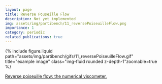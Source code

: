 ```yaml
---
layout: page
title: Reverse Pouseille Flow
description: Not yet implemented
img: assets/img/partibench/11_reversePoiseuilleFlow.png
importance: 1
category: periodic
related_publications: true
---
```


{% include figure.liquid path="assets/img/partibench/gifs/11_reversePoiseuilleFlow.gif" title="example image" class="img-fluid rounded z-depth-1"zoomable=true  %}

[Reverse poiseuille flow: the numerical viscometer.](https://pubs.aip.org/aip/acp/article/1027/1/1432/848152/Reverse-Poiseuille-Flow-the-Numerical-Viscometer)
